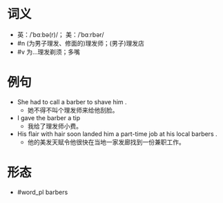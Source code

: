 # 词义
- 英：/ˈbɑːbə(r)/； 美：/ˈbɑːrbər/
- #n (为男子理发、修面的)理发师；(男子)理发店
- #v 为…理发剃须；多嘴
# 例句
- She had to call a barber to shave him .
	- 她不得不叫个理发师来给他刮脸。
- I gave the barber a tip
	- 我给了理发师小费。
- His flair with hair soon landed him a part-time job at his local barbers .
	- 他的美发天赋令他很快在当地一家发廊找到一份兼职工作。
# 形态
- #word_pl barbers
